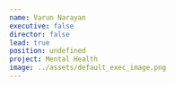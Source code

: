```yaml
---
name: Varun Narayan
executive: false
director: false
lead: true
position: undefined
project: Mental Health
image: ../assets/default_exec_image.png
---
```

